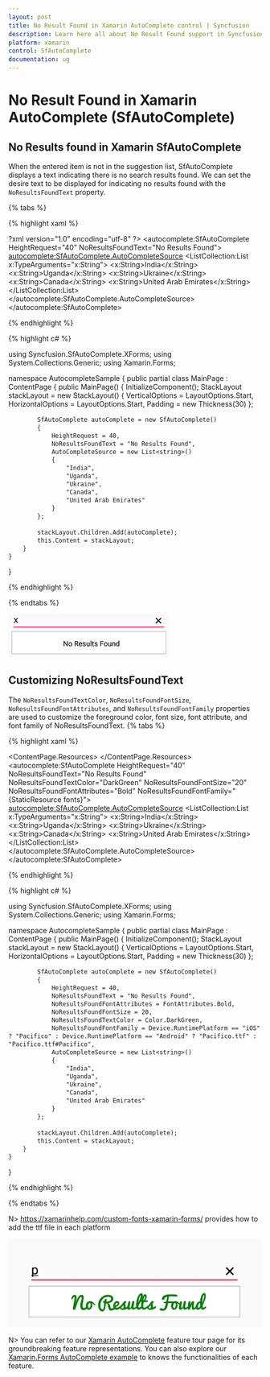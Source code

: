 ```yaml
---
layout: post
title: No Result Found in Xamarin AutoComplete control | Syncfusion
description: Learn here all about No Result Found support in Syncfusion Xamarin AutoComplete (SfAutoComplete) control and more.
platform: xamarin
control: SfAutoComplete
documentation: ug
---
```

# No Result Found in Xamarin AutoComplete (SfAutoComplete)

## No Results found in Xamarin SfAutoComplete

When the entered item is not in the suggestion list, SfAutoComplete displays a text indicating there is no search results found. We can set the desire text to be displayed for indicating no results found with the `NoResultsFoundText` property.

{% tabs %}

{% highlight xaml %}

                    
?xml version="1.0" encoding="utf-8" ?>
<ContentPage xmlns="http://xamarin.com/schemas/2014/forms"
             xmlns:x="http://schemas.microsoft.com/winfx/2009/xaml"
             xmlns:autocomplete="clr-namespace:Syncfusion.SfAutoComplete.XForms;assembly=Syncfusion.SfAutoComplete.XForms"
             xmlns:ListCollection="clr-namespace:System.Collections.Generic;assembly=netstandard"
             xmlns:local="clr-namespace:AutocompleteSample"
             x:Class="AutocompleteSample.MainPage">
    <StackLayout VerticalOptions="Start" 
                 HorizontalOptions="Start" 
                 Padding="30">
        <autocomplete:SfAutoComplete HeightRequest="40" 
                                     NoResultsFoundText="No Results Found">
            <autocomplete:SfAutoComplete.AutoCompleteSource>
                <ListCollection:List x:TypeArguments="x:String">
                    <x:String>India</x:String>
                    <x:String>Uganda</x:String>
                    <x:String>Ukraine</x:String>
                    <x:String>Canada</x:String>
                    <x:String>United Arab Emirates</x:String>
                </ListCollection:List>
            </autocomplete:SfAutoComplete.AutoCompleteSource>
        </autocomplete:SfAutoComplete>
    </StackLayout>
</ContentPage> 

{% endhighlight %}

{% highlight c# %}

using Syncfusion.SfAutoComplete.XForms;
using System.Collections.Generic;
using Xamarin.Forms;

namespace AutocompleteSample
{
    public partial class MainPage : ContentPage
    {
        public MainPage()
        {
            InitializeComponent();
            StackLayout stackLayout = new StackLayout()
            {
                VerticalOptions = LayoutOptions.Start,
                HorizontalOptions = LayoutOptions.Start,
                Padding = new Thickness(30)
            };

            SfAutoComplete autoComplete = new SfAutoComplete()
            {
                HeightRequest = 40,
                NoResultsFoundText = "No Results Found",
                AutoCompleteSource = new List<string>()
                {
                    "India",
                    "Uganda",
                    "Ukraine",
                    "Canada",
                    "United Arab Emirates"
                }
            };

            stackLayout.Children.Add(autoComplete);
            this.Content = stackLayout;
        }
    }
}

{% endhighlight %}

{% endtabs %}

![NoResultsFound](images/Maximum-display-item-with-Expander/NoResultsFound.png)

## Customizing NoResultsFoundText

The `NoResultsFoundTextColor`, `NoResultsFoundFontSize`, `NoResultsFoundFontAttributes`, and `NoResultsFoundFontFamily` properties are used to customize the foreground color, font size, font attribute, and font family of NoResultsFoundText.
{% tabs %}

{% highlight xaml %}

<?xml version="1.0" encoding="utf-8" ?>
<ContentPage xmlns="http://xamarin.com/schemas/2014/forms"
             xmlns:x="http://schemas.microsoft.com/winfx/2009/xaml"
             xmlns:autocomplete="clr-namespace:Syncfusion.SfAutoComplete.XForms;assembly=Syncfusion.SfAutoComplete.XForms"
             xmlns:ListCollection="clr-namespace:System.Collections.Generic;assembly=netstandard"
             xmlns:local="clr-namespace:AutocompleteSample"
             x:Class="AutocompleteSample.MainPage">
    <ContentPage.Resources>
        <ResourceDictionary>
            <OnPlatform x:TypeArguments="x:String" 
                        x:Key="fonts"
                        iOS="Pacifico" 
                        Android="Pacifico.ttf"
                        UWP="Pacifico.ttf#Pacific"/>
        </ResourceDictionary>
    </ContentPage.Resources>
    <StackLayout VerticalOptions="Start" 
                 HorizontalOptions="Start" 
                 Padding="30">
        <autocomplete:SfAutoComplete HeightRequest="40" 
                                     NoResultsFoundText="No Results Found" 
                                     NoResultsFoundTextColor="DarkGreen" 
                                     NoResultsFoundFontSize="20" 
                                     NoResultsFoundFontAttributes="Bold" 
                                     NoResultsFoundFontFamily="{StaticResource fonts}">
            <autocomplete:SfAutoComplete.AutoCompleteSource>
                <ListCollection:List x:TypeArguments="x:String">
                    <x:String>India</x:String>
                    <x:String>Uganda</x:String>
                    <x:String>Ukraine</x:String>
                    <x:String>Canada</x:String>
                    <x:String>United Arab Emirates</x:String>
                </ListCollection:List>
            </autocomplete:SfAutoComplete.AutoCompleteSource>
        </autocomplete:SfAutoComplete>
    </StackLayout>
</ContentPage>

{% endhighlight %}

{% highlight c# %}

using Syncfusion.SfAutoComplete.XForms;
using System.Collections.Generic;
using Xamarin.Forms;

namespace AutocompleteSample
{
    public partial class MainPage : ContentPage
    {
        public MainPage()
        {
            InitializeComponent();
            StackLayout stackLayout = new StackLayout()
            {
                VerticalOptions = LayoutOptions.Start,
                HorizontalOptions = LayoutOptions.Start,
                Padding = new Thickness(30)
            };

            SfAutoComplete autoComplete = new SfAutoComplete()
            {
                HeightRequest = 40,
                NoResultsFoundText = "No Results Found",
                NoResultsFoundFontAttributes = FontAttributes.Bold,
                NoResultsFoundFontSize = 20,
                NoResultsFoundTextColor = Color.DarkGreen,
                NoResultsFoundFontFamily = Device.RuntimePlatform == "iOS" ? "Pacifico" : Device.RuntimePlatform == "Android" ? "Pacifico.ttf" : "Pacifico.ttf#Pacifico",
                AutoCompleteSource = new List<string>()
                {
                    "India",
                    "Uganda",
                    "Ukraine",
                    "Canada",
                    "United Arab Emirates"
                }
            };

            stackLayout.Children.Add(autoComplete);
            this.Content = stackLayout;
        }
    }
}

{% endhighlight %}

{% endtabs %}

N> https://xamarinhelp.com/custom-fonts-xamarin-forms/ provides how to add the ttf file in each platform

![NoResultsFoundText_Customization](images/Maximum-display-item-with-Expander/NoResultsFoundText_Customization.jpg)

N> You can refer to our [Xamarin AutoComplete](https://www.syncfusion.com/xamarin-ui-controls/xamarin-autocomplete) feature tour page for its groundbreaking feature representations. You can also explore our [Xamarin.Forms AutoComplete example](https://github.com/syncfusion/xamarin-demos/tree/master/Forms/AutoComplete) to knows the functionalities of each feature.
